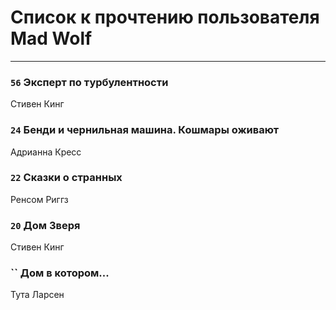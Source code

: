 # Список к прочтению пользователя Mad Wolf
---

### `56` Эксперт по турбулентности
Стивен Кинг

### `24` Бенди и чернильная машина. Кошмары оживают
Адрианна Кресс

### `22` Сказки о странных
Ренсом Риггз

### `20` Дом Зверя
Стивен Кинг

### `` Дом в котором...
Тута Ларсен

